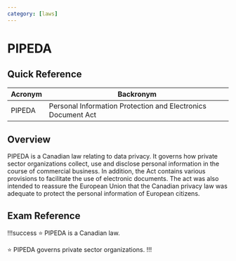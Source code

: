 ```yaml
---
category: [laws]
---
```


# PIPEDA

## Quick Reference

| Acronym | Backronym |
| - | - |
| PIPEDA | Personal Information Protection and Electronics Document Act |

## Overview

PIPEDA is a Canadian law relating to data privacy. It governs how private sector organizations collect, use and disclose personal information in the course of commercial business. In addition, the Act contains various provisions to facilitate the use of electronic documents. The act was also intended to reassure the European Union that the Canadian privacy law was adequate to protect the personal information of European citizens.

## Exam Reference

!!!success
:star: PIPEDA is a Canadian law.

:star: PIPEDA governs private sector organizations.
!!!
